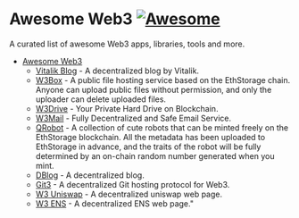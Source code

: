 # Awesome Web3 [![Awesome](https://cdn.rawgit.com/sindresorhus/awesome/d7305f38d29fed78fa85652e3a63e154dd8e8829/media/badge.svg)](https://github.com/ethstorage/awesome-web3/)

A curated list of awesome Web3 apps, libraries, tools and more.

- [Awesome Web3](#awesome-web3-awesomehttpscdnrawgitcomsindresorhusawesomed7305f38d29fed78fa85652e3a63e154dd8e8829mediabadgesvghttpsgithubcomethstorageawesome-web3)
  - [Vitalik Blog](https://vitalikblog.w3eth.io/) - A decentralized blog by Vitalik.
  - [W3Box](https://w3-box.w3eth.io/) - A public file hosting service based on the EthStorage chain. Anyone can upload public files without permission, and only the uploader can delete uploaded files.
  - [W3Drive](https://w3-drive.w3eth.io/) - Your Private Hard Drive on Blockchain.
  - [W3Mail](https://w3-email.w3eth.io/) - Fully Decentralized and Safe Email Service.
  - [QRobot](https://w3-qrobot.w3eth.io/) - A collection of cute robots that can be minted freely on the EthStorage blockchain. All the metadata has been uploaded to EthStorage in advance, and the traits of the robot will be fully determined by an on-chain random number generated when you mint.
  - [DBlog](https://w3-blog.w3eth.io/) - A decentralized blog.
  - [Git3](https://github.com/git3protocol/git3-cli) - A decentralized Git hosting protocol for Web3.
  - [W3 Uniswap](https://app-uniswap-org.w3eth.io/#/swap?chain=mainnet) - A decentralized uniswap web page.
  - [W3 ENS](https://app-ens-domain.w3eth.io/) - A decentralized ENS web page."

